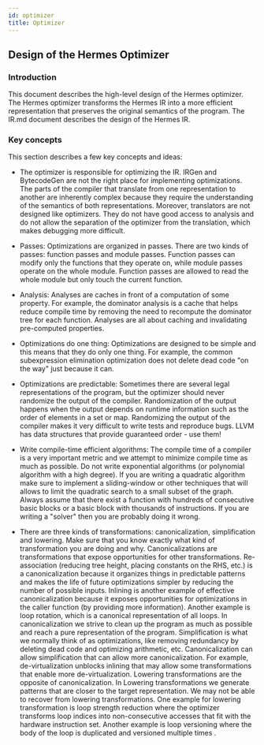 ```yaml
---
id: optimizer
title: Optimizer
---
```



## Design of the Hermes Optimizer

### Introduction
This document describes the high-level design of the Hermes optimizer. The
Hermes optimizer transforms the Hermes IR into a more efficient representation
that preserves the original semantics of the program. The IR.md document describes
the design of the Hermes IR.

### Key concepts

This section describes a few key concepts and ideas:

  - The optimizer is responsible for optimizing the IR. IRGen and BytecodeGen
    are not the right place for implementing optimizations. The parts of the
    compiler that translate from one representation to another are inherently
    complex because they require the understanding of the semantics of both
    representations. Moreover, translators are not designed like optimizers.
    They do not have good access to analysis and do not allow the separation
    of the optimizer from the translation, which makes debugging more
    difficult.

  - Passes: Optimizations are organized in passes. There are two kinds of
    passes: function passes and module passes. Function passes can modify only
    the functions that they operate on, while module passes operate on the whole
    module.  Function passes are allowed to read the whole module but only
    touch the current function.

  - Analysis: Analyses are caches in front of a computation of some property.
    For example, the dominator analysis is a cache that helps reduce compile
    time by removing the need to recompute the dominator tree for each
    function. Analyses are all about caching and invalidating pre-computed
    properties.

  - Optimizations do one thing: Optimizations are designed to be simple and
    this means that they do only one thing. For example, the common
    subexpression elimination optimization does not delete dead code
    "on the way" just because it can.

  - Optimizations are predictable: Sometimes there are several legal
    representations of the program, but the optimizer should never
    randomize the output of the compiler. Randomization of the output
    happens when the output depends on runtime information such as the order
    of elements in a set or map. Randomizing the output of the compiler
    makes it very difficult to write tests and reproduce bugs. LLVM has
    data structures that provide guaranteed order - use them!

  - Write compile-time efficient algorithms: The compile time of a compiler is a
    very important metric and we attempt to minimize compile time as much as
    possible. Do not write exponential algorithms (or polynomial algorithm with
    a high degree). If you are writing a quadratic algorithm make sure to
    implement a sliding-window or other techniques that will allows to limit
    the quadratic search to a small subset of the graph. Always assume that
    there exist a function with hundreds of consecutive basic blocks or a basic
    block with thousands of instructions. If you are writing a "solver" then
    you are probably doing it wrong.

  - There are three kinds of transformations: canonicalization,
    simplification and lowering. Make sure that you know exactly what kind of
    transformation you are doing and why. Canonicalizations are transformations that
    expose opportunities for other transformations.  Re-association (reducing tree
    height, placing constants on the RHS, etc.) is a canonicalization because it
    organizes things in predictable patterns and makes the life of future
    optimizations simpler by reducing the number of possible inputs. Inlining is
    another example of effective canonicalization because it exposes opportunities
    for optimizations in the caller function (by providing more information).
    Another example is loop rotation, which is a canonical representation of all
    loops.  In canonicalization we strive to clean up the program as much as
    possible and reach a pure representation of the program.  Simplification is what
    we normally think of as optimizations, like removing redundancy by deleting dead
    code and optimizing arithmetic, etc.  Canonicalization can allow simplification
    that can allow more canonicalization.  For example, de-virtualization unblocks
    inlining that may allow some transformations that enable more de-virtualization.
    Lowering transformations are the opposite of canonicalization. In Lowering
    transformations we generate patterns that are closer to the target
    representation. We may not be able to recover from lowering transformations. One
    example for lowering transformation is loop strength reduction where the
    optimizer transforms loop indices into non-consecutive accesses that fit with
    the hardware instruction set. Another example is loop versioning where the body
    of the loop is duplicated and versioned multiple times .

